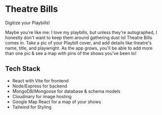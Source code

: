 # Theatre Bills

Digitize your Playbills!

Maybe you're like me: I love my playbills, but unless they're autographed, I honestly don't want to keep them around gathering dust lol Theatre Bills comes in. Take a pic of your Playbill cover, and add details like theatre's name, title, and playwright. As the app grows, you'll be able to add more than one pic & see a map with pins of the shows you've been to!

## Tech Stack

- React with Vite for frontend
- Node/Express for backend
- MongoDB/Mongoose for database & schema models
- Cloudinary for image hosting
- Google Map React for a map of your shows
- Tailwind for Styling

